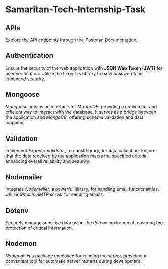 # Samaritan-Tech-Internship-Task

## APIs
Explore the API endpoints through the [Postman Documentation](https://documenter.getpostman.com/view/26374046/2s9YynkihP).

## Authentication
Ensure the security of the web application with **JSON Web Token (JWT)** for user verification. Utilize the `bcryptjs` library to hash passwords for enhanced security.

## Mongoose
*Mongoose* acts as an interface for *MongoDB*, providing a convenient and efficient way to interact with the database. It serves as a bridge between the application and *MongoDB*, offering schema validation and data mapping.

## Validation 
Implement *Express-validator*, a robust library, for data validation. Ensure that the data received by the application meets the specified criteria, enhancing overall reliability and security.

## Nodemailer
Integrate *Nodemailer*, a powerful library, for handling email functionalities. Utilize *Gmail's SMTP server* for sending emails.

## Dotenv
Securely manage sensitive data using the *dotenv* environment, ensuring the protection of critical information.

## Nodemon
*Nodemon* is a package employed for running the server, providing a convenient tool for automatic server restarts during development.
